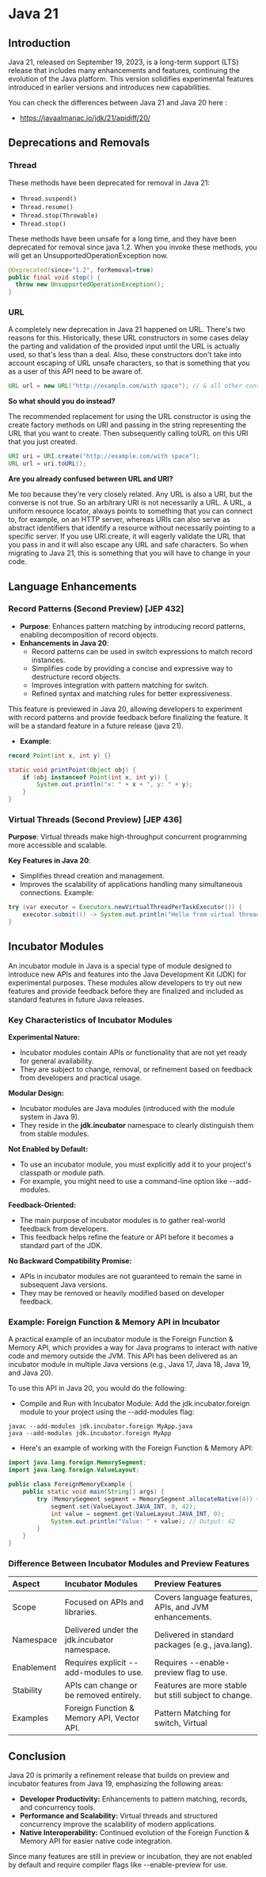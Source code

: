 # Java 21

## Introduction

Java 21, released on September 19, 2023, is a long-term support (LTS) release that includes many enhancements 
and features, continuing the evolution of the Java platform. 
This version solidifies experimental features introduced in earlier versions and introduces new capabilities.

You can check the differences between Java 21 and Java 20 here : 
- https://javaalmanac.io/jdk/21/apidiff/20/

## Deprecations and Removals

### Thread

These methods have been deprecated for removal in Java 21:
- `Thread.suspend()`
- `Thread.resume()`
- `Thread.stop(Throwable)`
- `Thread.stop()`

These methods have been unsafe for a long time, and they have been deprecated for removal since java 1.2.
When you invoke these methods, you will get an UnsupportedOperationException now.

```java
@Deprecated(since="1.2", forRemoval=true)
public final void stop() {
  throw new UnsupportedOperationException();
}
```

### URL

A completely new deprecation in Java 21 happened on URL. 
There's two reasons for this. Historically, these URL constructors in some cases delay the parting and validation of the provided input until the URL is actually used, so that's less than a deal. 
Also, these constructors don't take into account escaping of URL unsafe characters, so that is something that you as a user of this API need to be aware of. 
```java
URL url = new URL("http://example.com/with space"); // & all other constructors
```

**So what should you do instead?**

The recommended replacement for using the URL constructor is using the create factory methods on URI and passing in the string representing the URL that you want to create.
Then subsequently calling toURL on this URI that you just created.
```java
URI uri = URI.create("http://example.com/with space");
URL url = uri.toURL();
```

**Are you already confused between URL and URI?**

Me too because they're very closely related. Any URL is also a URI, but the converse is not true. 
So an arbitrary URI is not necessarily a URL. 
A URL, a uniform resource locator, always points to something that you can connect to, for example, on an HTTP server, whereas URIs can also serve as abstract identifiers that identify a resource without necessarily pointing to a specific server. 
If you use URI.create, it will eagerly validate the URL that you pass in and it will also escape any URL and safe characters. So when migrating to Java 21, this is something that you will have to change in your code.

## Language Enhancements

### Record Patterns (Second Preview) [JEP 432]

- **Purpose**: Enhances pattern matching by introducing record patterns, enabling decomposition of record objects.
- **Enhancements in Java 20**:
  - Record patterns can be used in switch expressions to match record instances.
  - Simplifies code by providing a concise and expressive way to destructure record objects.
  - Improves integration with pattern matching for switch.
  - Refined syntax and matching rules for better expressiveness.

This feature is previewed in Java 20, allowing developers to experiment with record patterns and provide feedback before finalizing the feature.
It will be a standard feature in a future release (java 21).

- **Example**:
```java
record Point(int x, int y) {}

static void printPoint(Object obj) {
    if (obj instanceof Point(int x, int y)) {
        System.out.println("x: " + x + ", y: " + y);
    }
}

```

### Virtual Threads (Second Preview) [JEP 436]

**Purpose**: Virtual threads make high-throughput concurrent programming more accessible and scalable.

**Key Features in Java 20**:
- Simplifies thread creation and management.
- Improves the scalability of applications handling many simultaneous connections.
Example:
```java
try (var executor = Executors.newVirtualThreadPerTaskExecutor()) {
    executor.submit(() -> System.out.println("Hello from virtual thread!"));
}
```

## Incubator Modules

An incubator module in Java is a special type of module designed to introduce new APIs and features into 
the Java Development Kit (JDK) for experimental purposes. 
These modules allow developers to try out new features and provide feedback before they are finalized and 
included as standard features in future Java releases.

### Key Characteristics of Incubator Modules

**Experimental Nature:**
- Incubator modules contain APIs or functionality that are not yet ready for general availability.
- They are subject to change, removal, or refinement based on feedback from developers and practical usage.

**Modular Design:**
- Incubator modules are Java modules (introduced with the module system in Java 9).
- They reside in the **jdk.incubator** namespace to clearly distinguish them from stable modules.

**Not Enabled by Default:**
- To use an incubator module, you must explicitly add it to your project's classpath or module path.
- For example, you might need to use a command-line option like --add-modules.
  
**Feedback-Oriented:**
- The main purpose of incubator modules is to gather real-world feedback from developers.
- This feedback helps refine the feature or API before it becomes a standard part of the JDK.

**No Backward Compatibility Promise:**
- APIs in incubator modules are not guaranteed to remain the same in subsequent Java versions.
- They may be removed or heavily modified based on developer feedback.

### Example: Foreign Function & Memory API in Incubator

A practical example of an incubator module is the Foreign Function & Memory API, which provides a way for Java programs to interact with native code and memory outside the JVM. 
This API has been delivered as an incubator module in multiple Java versions (e.g., Java 17, Java 18, Java 19, and Java 20).

To use this API in Java 20, you would do the following:

- Compile and Run with Incubator Module: Add the jdk.incubator.foreign module to your project using the --add-modules flag:
```shell
javac --add-modules jdk.incubator.foreign MyApp.java
java --add-modules jdk.incubator.foreign MyApp
```

- Here's an example of working with the Foreign Function & Memory API:
```java
import java.lang.foreign.MemorySegment;
import java.lang.foreign.ValueLayout;

public class ForeignMemoryExample {
    public static void main(String[] args) {
        try (MemorySegment segment = MemorySegment.allocateNative(4)) {
            segment.set(ValueLayout.JAVA_INT, 0, 42);
            int value = segment.get(ValueLayout.JAVA_INT, 0);
            System.out.println("Value: " + value); // Output: 42
        }
    }
}
```

### Difference Between Incubator Modules and Preview Features
|Aspect|Incubator Modules|Preview Features|
|:----|:----|:----|
|Scope|Focused on APIs and libraries.|Covers language features, APIs, and JVM enhancements.|
|Namespace|Delivered under the jdk.incubator namespace.|Delivered in standard packages (e.g., java.lang).|
|Enablement|Requires explicit --add-modules to use.|Requires --enable-preview flag to use.|
|Stability|APIs can change or be removed entirely.|Features are more stable but still subject to change.|
|Examples|Foreign Function & Memory API, Vector API.|Pattern Matching for switch, Virtual|

## Conclusion
Java 20 is primarily a refinement release that builds on preview and incubator features from Java 19, emphasizing the following areas:

- **Developer Productivity:** Enhancements to pattern matching, records, and concurrency tools.
- **Performance and Scalability:** Virtual threads and structured concurrency improve the scalability of modern applications.
- **Native Interoperability:** Continued evolution of the Foreign Function & Memory API for easier native code integration.

Since many features are still in preview or incubation, they are not enabled by default and require compiler flags like --enable-preview for use.